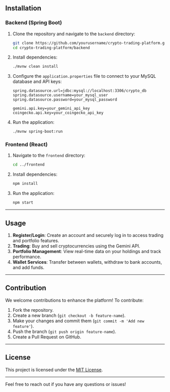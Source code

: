 ## Installation

### Backend (Spring Boot)
1. Clone the repository and navigate to the `backend` directory:
   ```bash
   git clone https://github.com/yourusername/crypto-trading-platform.git
   cd crypto-trading-platform/backend
   ```
2. Install dependencies:
   ```bash
   ./mvnw clean install
   ```
3. Configure the `application.properties` file to connect to your MySQL database and API keys:
   ```properties
   spring.datasource.url=jdbc:mysql://localhost:3306/crypto_db
   spring.datasource.username=your_mysql_user
   spring.datasource.password=your_mysql_password

   gemini.api.key=your_gemini_api_key
   coingecko.api.key=your_coingecko_api_key
   ```
4. Run the application:
   ```bash
   ./mvnw spring-boot:run
   ```

### Frontend (React)
1. Navigate to the `frontend` directory:
   ```bash
   cd ../frontend
   ```
2. Install dependencies:
   ```bash
   npm install
   ```
3. Run the application:
   ```bash
   npm start
   ```

---

## Usage

1. **Register/Login**: Create an account and securely log in to access trading and portfolio features.
2. **Trading**: Buy and sell cryptocurrencies using the Gemini API.
3. **Portfolio Management**: View real-time data on your holdings and track performance.
4. **Wallet Services**: Transfer between wallets, withdraw to bank accounts, and add funds.

---

## Contribution

We welcome contributions to enhance the platform! To contribute:
1. Fork the repository.
2. Create a new branch (`git checkout -b feature-name`).
3. Make your changes and commit them (`git commit -m 'Add new feature'`).
4. Push the branch (`git push origin feature-name`).
5. Create a Pull Request on GitHub.

---

## License

This project is licensed under the [MIT License](LICENSE).

---

Feel free to reach out if you have any questions or issues!

